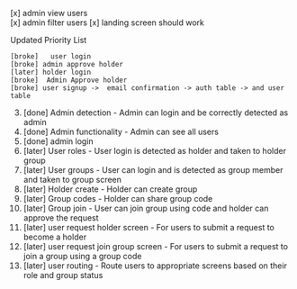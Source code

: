 
 
[x] admin view users  
[x] admin filter users 
[x] landing screen should work   




Updated Priority List

    [broke]   user login 
    [broke] admin approve holder
    [later] holder login
    [broke]  Admin Approve holder 
    [broke] user signup ->  email confirmation -> auth table -> and user table
3.  [done] Admin detection - Admin can login and be correctly detected as admin
4.  [done] Admin functionality - Admin can see all users
5.  [done] admin login
6.  [later] User roles - User login is detected as holder and taken to holder group
7.  [later] User groups - User can login and is detected as group member and taken to group screen
8.  [later] Holder create - Holder can create group
9.  [later] Group codes - Holder can share group code
10. [later] Group join - User can join group using code and holder can approve the request
11. [later] user request holder screen - For users to submit a request to become a holder
12. [later] user request join group screen - For users to submit a request to join a group using a group code
13. [later] user routing - Route users to appropriate screens based on their role and group status
